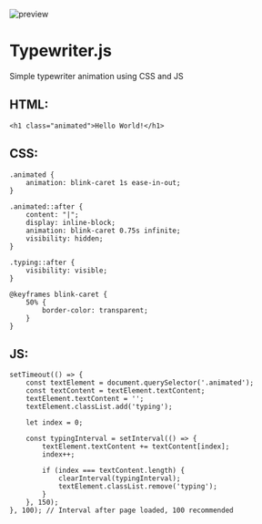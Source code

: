 ![preview](https://i.giphy.com/media/V8NygaIdTM8mi8XuTL/source.gif)
# Typewriter.js
Simple typewriter animation using CSS and JS

## HTML:
```
<h1 class="animated">Hello World!</h1>
```
## CSS:
```
.animated {
    animation: blink-caret 1s ease-in-out;
}

.animated::after {
    content: "|";
    display: inline-block;
    animation: blink-caret 0.75s infinite;
    visibility: hidden;
}

.typing::after {
    visibility: visible;
}

@keyframes blink-caret {
    50% {
        border-color: transparent;
    }
}
```
## JS:
```
setTimeout(() => {
    const textElement = document.querySelector('.animated');
    const textContent = textElement.textContent;
    textElement.textContent = '';
    textElement.classList.add('typing');

    let index = 0;

    const typingInterval = setInterval(() => {
        textElement.textContent += textContent[index];
        index++;

        if (index === textContent.length) {
            clearInterval(typingInterval);
            textElement.classList.remove('typing');
        }
    }, 150);
}, 100); // Interval after page loaded, 100 recommended
```
